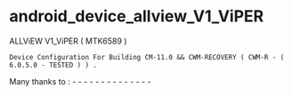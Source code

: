 android_device_allview_V1_ViPER
===============================

ALLViEW V1_ViPER ( MTK6589 )
	
	Device Configuration For Building CM-11.0 && CWM-RECOVERY ( CWM-R - ( 6.0.5.0 - TESTED ) ) .


Many thanks to :
	-
	-
	-
	-
	-
	-
	-
	-
	-
	-
	-
	-
	-
	-
